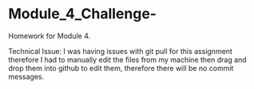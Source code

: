 # Module_4_Challenge-
Homework for Module 4.

Technical Issue:
I was having issues with git pull for this assignment therefore I had to manually edit the files from my machine then drag and drop them into github to edit them, therefore there will be no commit messages.
